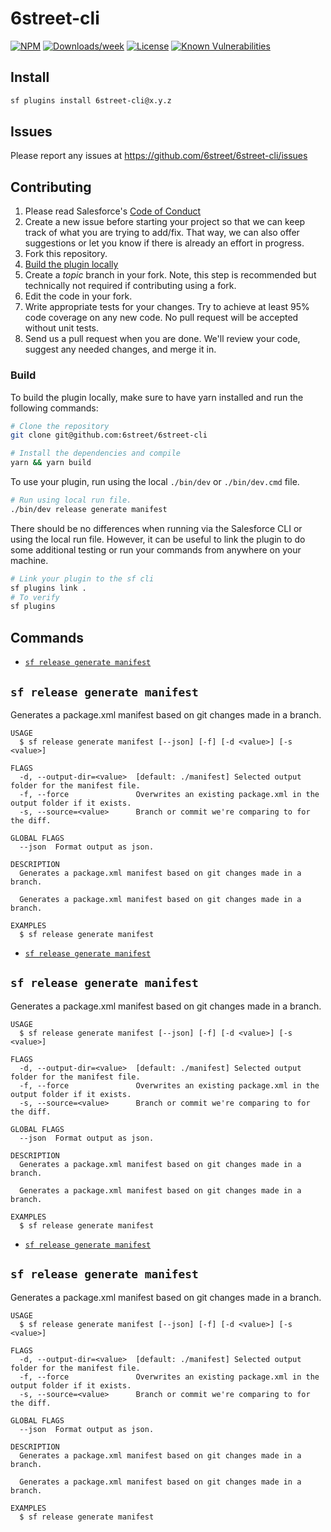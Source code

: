 # 6street-cli

[![NPM](https://img.shields.io/npm/v/6street-cli.svg?label=6street-cli)](https://www.npmjs.com/package/6street-cli)
[![Downloads/week](https://img.shields.io/npm/dw/6street-cli.svg)](https://npmjs.org/package/6street-cli)
[![License](https://img.shields.io/badge/License-MIT-brightgreen.svg)](https://raw.githubusercontent.com/salesforcecli/6street-cli/main/LICENSE.txt)
[![Known Vulnerabilities](https://snyk.io/test/github/6street/6street-cli/badge.svg)](https://snyk.io/test/github/6street/6street-cli)

## Install

```bash
sf plugins install 6street-cli@x.y.z
```

## Issues

Please report any issues at https://github.com/6street/6street-cli/issues

## Contributing

1. Please read Salesforce's [Code of Conduct](CODE_OF_CONDUCT.md)
2. Create a new issue before starting your project so that we can keep track of
   what you are trying to add/fix. That way, we can also offer suggestions or
   let you know if there is already an effort in progress.
3. Fork this repository.
4. [Build the plugin locally](#build)
5. Create a _topic_ branch in your fork. Note, this step is recommended but technically not required if contributing using a fork.
6. Edit the code in your fork.
7. Write appropriate tests for your changes. Try to achieve at least 95% code coverage on any new code. No pull request will be accepted without unit tests.
8. Send us a pull request when you are done. We'll review your code, suggest any needed changes, and merge it in.

### Build

To build the plugin locally, make sure to have yarn installed and run the following commands:

```bash
# Clone the repository
git clone git@github.com:6street/6street-cli

# Install the dependencies and compile
yarn && yarn build
```

To use your plugin, run using the local `./bin/dev` or `./bin/dev.cmd` file.

```bash
# Run using local run file.
./bin/dev release generate manifest
```

There should be no differences when running via the Salesforce CLI or using the local run file. However, it can be useful to link the plugin to do some additional testing or run your commands from anywhere on your machine.

```bash
# Link your plugin to the sf cli
sf plugins link .
# To verify
sf plugins
```

## Commands

<!-- commands -->

- [`sf release generate manifest`](#sf-release-generate-manifest)

## `sf release generate manifest`

Generates a package.xml manifest based on git changes made in a branch.

```
USAGE
  $ sf release generate manifest [--json] [-f] [-d <value>] [-s <value>]

FLAGS
  -d, --output-dir=<value>  [default: ./manifest] Selected output folder for the manifest file.
  -f, --force               Overwrites an existing package.xml in the output folder if it exists.
  -s, --source=<value>      Branch or commit we're comparing to for the diff.

GLOBAL FLAGS
  --json  Format output as json.

DESCRIPTION
  Generates a package.xml manifest based on git changes made in a branch.

  Generates a package.xml manifest based on git changes made in a branch.

EXAMPLES
  $ sf release generate manifest
```

<!-- commandsstop -->

- [`sf release generate manifest`](#sf-release-generate-manifest)

## `sf release generate manifest`

Generates a package.xml manifest based on git changes made in a branch.

```
USAGE
  $ sf release generate manifest [--json] [-f] [-d <value>] [-s <value>]

FLAGS
  -d, --output-dir=<value>  [default: ./manifest] Selected output folder for the manifest file.
  -f, --force               Overwrites an existing package.xml in the output folder if it exists.
  -s, --source=<value>      Branch or commit we're comparing to for the diff.

GLOBAL FLAGS
  --json  Format output as json.

DESCRIPTION
  Generates a package.xml manifest based on git changes made in a branch.

  Generates a package.xml manifest based on git changes made in a branch.

EXAMPLES
  $ sf release generate manifest
```

<!-- commandsstop -->

- [`sf release generate manifest`](#sf-release-generate-manifest)

## `sf release generate manifest`

Generates a package.xml manifest based on git changes made in a branch.

```
USAGE
  $ sf release generate manifest [--json] [-f] [-d <value>] [-s <value>]

FLAGS
  -d, --output-dir=<value>  [default: ./manifest] Selected output folder for the manifest file.
  -f, --force               Overwrites an existing package.xml in the output folder if it exists.
  -s, --source=<value>      Branch or commit we're comparing to for the diff.

GLOBAL FLAGS
  --json  Format output as json.

DESCRIPTION
  Generates a package.xml manifest based on git changes made in a branch.

  Generates a package.xml manifest based on git changes made in a branch.

EXAMPLES
  $ sf release generate manifest
```

<!-- commandsstop -->
